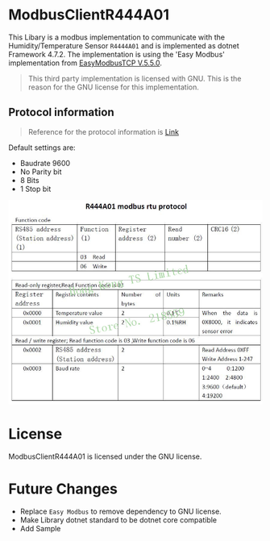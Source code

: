 # ModbusClientR444A01

This Libary is a modbus implementation to communicate with the Humidity/Temperature Sensor `R4444A01` and is implemented as dotnet Framework 4.7.2. The implementation is using the 'Easy Modbus' implementation from [EasyModbusTCP V.5.5.0](https://sourceforge.net/projects/easymodbustcp/#focus).

> This third party implementation is licensed with GNU. This is the reason for the GNU license for this implementation.

## Protocol information

> Reference for the protocol information is [Link](https://www.aliexpress.com/item/33054683552.html)

Default settings are: 
- Baudrate 9600 
- No Parity bit 
- 8 Bits
- 1 Stop bit

![Protocol](./Documentation/Assets/ModbusRegisterInformation.jpg)


# License
ModbusClientR444A01 is licensed under the GNU license.


# Future Changes
- Replace `Easy Modbus` to remove dependency to GNU license. 
- Make Library dotnet standard to be dotnet core compatible
- Add Sample 